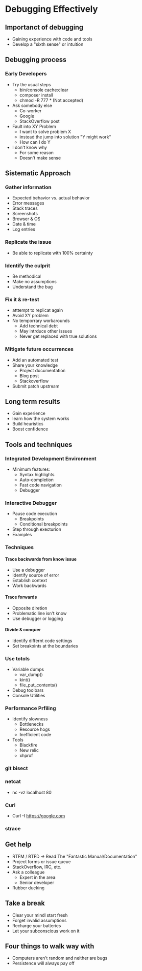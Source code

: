 # Debugging Effectively

## Importanct of debugging

* Gaining experience with code and tools
* Develop a "sixth sense" or intuition

## Debugging process

### Early Developers
* Try the usual steps
	* bin/console cache:clear
	* composer install
	* chmod -R 777 * (Not accepted)
* Ask somebody else
	* Co-worker
	* Google
	* StackOverflow post
* Fault into XY Problem
	* I want to solve problem X
	* instead the jump into solution "Y might work"
	* How can I do Y
* I don't know why
	* For some reason
	* Doesn't make sense

## Sistematic Approach
### Gather information
* Expected behavior vs. actual behavior
* Error messages
* Stack traces
* Screenshots
* Browser & OS
* Date & time
* Log entries

### Replicate the issue
* Be able to replicate with 100% certainty

### Identify the culprit
* Be methodical
* Make no assumptions
* Understand the bug

### Fix it & re-test
* atttempt to replicat again
* Avoid XY problem
* No temporrary workarounds
	* Add technical debt
	* May intrduce other issues
	* Never get replaced with true solutions

### Mitigate future occurrences
* Add an automated test
* Share your knowledge
	* Project documentation
	* Blog post
	* Stackoverflow
* Submit patch upstream

## Long term results
* Gain experience
* learn how the system works
* Build heuristics
* Boost confidence

## Tools and techniques
### Integrated Development Environment
* Minimum features:
	* Syntax highlights
	* Auto-completion
	* Fast code navigation
	* Debugger
### Interactive Debugger
* Pause code execution
	* Breakpoints
	* Conditional breakpoints
* Step through execturion
* Examples

### Techniques
#### Trace backwards from know issue
* Use a debugger
* Identify source of error
* Establish context
* Work backwards

#### Trace forwards
* Opposite diretion
* Problematic line isn't know
* Use debugger or logging

#### Divide & conquer
* Identify differnt code settings
* Set breakoints at the boundaries

### Use totols
* Variable dumps
	* var_dump()
	* kint()
	* file_put_contents()
* Debug toolbars
* Console Utilities

### Performance Prfiling
* Identify slowness
	* Bottlenecks
	* Resource hogs
	* Inefficient code
* Tools
	* Blackfire
	* New relic
	* xhprof

### git bisect	

### netcat
* nc -vz localhost 80

### Curl
* Curl -I https://google.com

### strace

## Get help
* RTFM / RTFD -> Read The "Fantastic Manual/Documentation"
* Project forms or issue queue
* StackOverflow, IRC, etc.
* Ask a colleague
	* Expert in the area
	* Senior developer 
* Rubber ducking

## Take a break
* Clear your mindl start fresh
* Forget invalid assumptions
* Recharge your batteries
* Let your subconscious work on it

## Four things to walk way with
* Computers aren't random and neither are bugs
* Persistence will always pay off
